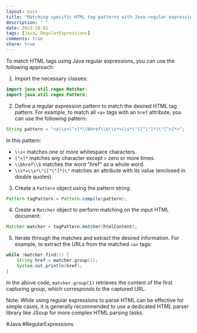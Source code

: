 ```yaml
---
layout: post
title: "Matching specific HTML tag patterns with Java regular expressions"
description: " "
date: 2023-10-01
tags: [Java, RegularExpressions]
comments: true
share: true
---
```


To match HTML tags using Java regular expressions, you can use the following approach:

1. Import the necessary classes:
```java
import java.util.regex.Matcher;
import java.util.regex.Pattern;
```

2. Define a regular expression pattern to match the desired HTML tag pattern. For example, to match all `<a>` tags with an `href` attribute, you can use the following pattern:
```java
String pattern = "<a\\s+[^>]*\\bhref\\b\\s*=\\s*\"([^\"]*)\"[^>]*>";
```

In this pattern:
- `\\s+` matches one or more whitespace characters.
- `[^>]*` matches any character except `>` zero or more times.
- `\\bhref\\b` matches the word "href" as a whole word.
- `\\s*=\\s*\"([^\"]*)\"` matches an attribute with its value (enclosed in double quotes).

3. Create a `Pattern` object using the pattern string:
```java
Pattern tagPattern = Pattern.compile(pattern);
```

4. Create a `Matcher` object to perform matching on the input HTML document:
```java
Matcher matcher = tagPattern.matcher(htmlContent);
```

5. Iterate through the matches and extract the desired information. For example, to extract the URLs from the matched `<a>` tags:
```java
while (matcher.find()) {
    String href = matcher.group(1);
    System.out.println(href);
}
```

In the above code, `matcher.group(1)` retrieves the content of the first capturing group, which corresponds to the captured URL.

Note: While using regular expressions to parse HTML can be effective for simple cases, it is generally recommended to use a dedicated HTML parser library like JSoup for more complex HTML parsing tasks.

#Java #RegularExpressions